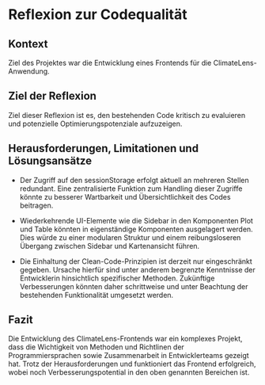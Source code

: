 # Reflexion zur Codequalität

## Kontext

Ziel des Projektes war die Entwicklung eines Frontends für die ClimateLens-Anwendung.

## Ziel der Reflexion

Ziel dieser Reflexion ist es, den bestehenden Code kritisch zu evaluieren und potenzielle Optimierungspotenziale aufzuzeigen.

## Herausforderungen, Limitationen und Lösungsansätze

- Der Zugriff auf den sessionStorage erfolgt aktuell an mehreren Stellen redundant. Eine zentralisierte Funktion zum Handling dieser Zugriffe könnte zu besserer Wartbarkeit und Übersichtlichkeit des Codes beitragen.

- Wiederkehrende UI-Elemente wie die Sidebar in den Komponenten Plot und Table könnten in eigenständige Komponenten ausgelagert werden. Dies würde zu einer modularen Struktur und einem reibungsloseren Übergang zwischen Sidebar und Kartenansicht führen.

- Die Einhaltung der Clean-Code-Prinzipien ist derzeit nur eingeschränkt gegeben. Ursache hierfür sind unter anderem begrenzte Kenntnisse der Entwicklerin hinsichtlich spezifischer Methoden. Zukünftige Verbesserungen könnten daher schrittweise und unter Beachtung der bestehenden Funktionalität umgesetzt werden.

## Fazit
Die Entwicklung des ClimateLens-Frontends war ein komplexes Projekt, dass die Wichtigkeit von Methoden und Richtlinen der Programmiersprachen sowie Zusammenarbeit in Entwicklerteams gezeigt hat. Trotz der Herausforderungen und funktioniert das Frontend erfolgreich, wobei noch Verbesserungspotential in den oben genannten Bereichen ist.
